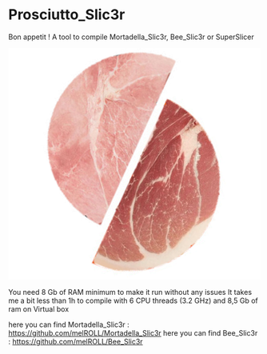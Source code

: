 # Prosciutto_Slic3r
Bon appetit ! A tool to compile Mortadella_Slic3r, Bee_Slic3r or SuperSlicer

<p align="center">
  <img src="media/StupidLogo.PNG">
</p>

You need 8 Gb of RAM minimum to make it run without any issues
It takes me a bit less than 1h to compile with 6 CPU threads (3.2 GHz) and 8,5 Gb of ram on Virtual box

here you can find Mortadella_Slic3r : https://github.com/melROLL/Mortadella_Slic3r
here you can find Bee_Slic3r : https://github.com/melROLL/Bee_Slic3r
